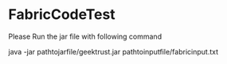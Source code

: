 # FabricCodeTest

Please Run the jar file with following command

java -jar pathtojarfile/geektrust.jar pathtoinputfile/fabricinput.txt
